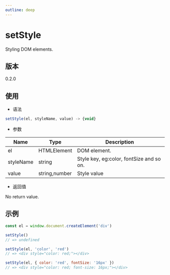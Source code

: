 ```yaml
---
outline: deep
---
```


# setStyle

Styling DOM elements.

## 版本

0.2.0

## 使用

- 语法

```js
setStyle(el, styleName, value) -> {void}
```

- 参数

| Name        | Type          | Description                              |
|-------------|---------------|------------------------------------------|
| el          | HTMLElement   | DOM element.                             |
| styleName   | string        | Style key, eg:color, fontSize and so on. |
| value       | string,number | Style value                              |

- 返回值

No return value.

## 示例

```js
const el = window.document.createElement('div')

setStyle()
// => undefined

setStyle(el, 'color', 'red')
// => <div style="color: red;"></div>

setStyle(el, { color: 'red', fontSize: '16px' })
// => <div style="color: red; font-size: 16px;"></div>
```
